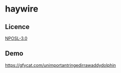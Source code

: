 # haywire

## Licence

[NPOSL-3.0](https://github.com/randunel/haywire/blob/master/LICENCE.md)

## Demo

https://gfycat.com/unimportantringedirrawaddydolphin
